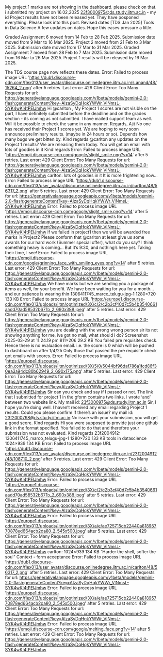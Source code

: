 My project 1 marks are not showing in the dashboard. please check on that. i submitted my project on 16.02,2025 23f3000975@ds.study.iitm.ac.in  - my id
Project results have not been released yet. They have posponed everything. Please look into this post. Revised dates [TDS Jan 2025] Tools in Data Science A few updates on dates. Hope this eases pressure a little. 

Graded Assignment 6 moved from 14 Feb to 28 Feb 2025. Submission date moved from 9 Mar to 16 Mar 2025.
Project 2 moved from 21 Feb to 3 Mar 2025. Submission date moved from 17 Mar to 31 Mar 2025.
Graded Assignment 7 moved from 28 Feb to 7 Mar 2025. Submission date moved from 16 Mar to 26 Mar 2025.
Project 1 results will be released by 16 Mar 2025.

The TDS course page now reflects these dates.
Error: Failed to process image URL 'https://dub1.discourse-cdn.com/flex013/user_avatar/discourse.onlinedegree.iitm.ac.in/s.anand/48/15264_2.png' after 5 retries. Last error: 429 Client Error: Too Many Requests for url: https://generativelanguage.googleapis.com/v1beta/models/gemini-2.0-flash:generateContent?key=AIzaSyDqHqkYWWr_VlNmsL-SYK4wKl4tPElJmhw
Hi @carlton , My Project 1 scores are not visible on the part, I have definitely submitted before the deadline and on the grades section - its coming as not submitted. I have mailed support team as well. Will it be possible to check the same in any manner. Regards, Ajit
No one has received their Project 1 scores yet. We are hoping to very soon announce preliminary results. (maybe in 24 hours or so). Depends how many bugs we get bitten by. Kind regards
@carlton any updates on the Project 1 results?
We are releasing them today. You will get an email with lots of goodies in it Kind regards
Error: Failed to process image URL 'https://emoji.discourse-cdn.com/google/slight_smile.png?v=14' after 5 retries. Last error: 429 Client Error: Too Many Requests for url: https://generativelanguage.googleapis.com/v1beta/models/gemini-2.0-flash:generateContent?key=AIzaSyDqHqkYWWr_VlNmsL-SYK4wKl4tPElJmhw
carlton: lots of goodies in it It is more frightening now…
Error: Failed to process image URL 'https://dub1.discourse-cdn.com/flex013/user_avatar/discourse.onlinedegree.iitm.ac.in/carlton/48/56317_2.png' after 5 retries. Last error: 429 Client Error: Too Many Requests for url: https://generativelanguage.googleapis.com/v1beta/models/gemini-2.0-flash:generateContent?key=AIzaSyDqHqkYWWr_VlNmsL-SYK4wKl4tPElJmhw
Error: Failed to process image URL 'https://emoji.discourse-cdn.com/google/slight_smile.png?v=14' after 5 retries. Last error: 429 Client Error: Too Many Requests for url: https://generativelanguage.googleapis.com/v1beta/models/gemini-2.0-flash:generateContent?key=AIzaSyDqHqkYWWr_VlNmsL-SYK4wKl4tPElJmhw
If we failed in project1 then we will be awarded free marks in Project2 Please conform that @carlton at least give us some awards for our hard work (Summer special offer), what do you say?
I think something heavy is coming… But it’s 9:30, and nothing’s here yet. Taking their time, I see!
Error: Failed to process image URL 'https://emoji.discourse-cdn.com/google/grinning_face_with_smiling_eyes.png?v=14' after 5 retries. Last error: 429 Client Error: Too Many Requests for url: https://generativelanguage.googleapis.com/v1beta/models/gemini-2.0-flash:generateContent?key=AIzaSyDqHqkYWWr_VlNmsL-SYK4wKl4tPElJmhw
We have marks but we are sending you a package of items as well, for your benefit.
We have been waiting for you for a month… and our patience is wearing thin 1306411745_marco_telugu-jpg-1 1280×720 133 KB
Error: Failed to process image URL 'https://europe1.discourse-cdn.com/flex013/uploads/iitm/optimized/3X/c/2/c2b3cf40d7c5b4b3540661aadd70ad58532b671b_2_690x388.jpeg' after 5 retries. Last error: 429 Client Error: Too Many Requests for url: https://generativelanguage.googleapis.com/v1beta/models/gemini-2.0-flash:generateContent?key=AIzaSyDqHqkYWWr_VlNmsL-SYK4wKl4tPElJmhw
you are dealing with the wrong wrong person
sir its not showing anything for me, ive got no mail, what should i do?
Screenshot 2025-03-29 at 11.24.19 pm 811×206 29.2 KB You failed pre requisites check. Hence there is no evaluation email. i.e. the score is 0 which will be pushed to dashboard on after 1/4/25 Only those that passed the pre requisite check got emails with scores.
Error: Failed to process image URL 'https://europe1.discourse-cdn.com/flex013/uploads/iitm/optimized/3X/5/0/5044bf96daf786a1fcd86f30ea3a94dc80b62949_2_690x175.png' after 5 retries. Last error: 429 Client Error: Too Many Requests for url: https://generativelanguage.googleapis.com/v1beta/models/gemini-2.0-flash:generateContent?key=AIzaSyDqHqkYWWr_VlNmsL-SYK4wKl4tPElJmhw
Sir can you check and say if I passed or not. The link that I submitted for project 1 in the gform contains two links. I wrote ‘and’ between two website link. My mail id: 23f3000975@ds.study.iitm.ac.in
Sir, I hope you’re doing well. I haven’t received any email regarding Project 1 results. Could you please confirm if there’s an issue? my mail id: 23f2000798@ds.study.iitm.ac.in
No issue with your submission, you will get a good score. Kind regards
Hi you were supposed to provide just one github link in the format specified. You failed to do that and therefore your submission was not evaluated. Kind regards
23f2004912: 1306411745_marco_telugu-jpg-1 1280×720 133 KB tools in datascience 1024×939 134 KB
Error: Failed to process image URL 'https://dub1.discourse-cdn.com/flex013/user_avatar/discourse.onlinedegree.iitm.ac.in/23f2004912/48/108710_2.png' after 5 retries. Last error: 429 Client Error: Too Many Requests for url: https://generativelanguage.googleapis.com/v1beta/models/gemini-2.0-flash:generateContent?key=AIzaSyDqHqkYWWr_VlNmsL-SYK4wKl4tPElJmhw
Error: Failed to process image URL 'https://europe1.discourse-cdn.com/flex013/uploads/iitm/optimized/3X/c/2/c2b3cf40d7c5b4b3540661aadd70ad58532b671b_2_690x388.jpeg' after 5 retries. Last error: 429 Client Error: Too Many Requests for url: https://generativelanguage.googleapis.com/v1beta/models/gemini-2.0-flash:generateContent?key=AIzaSyDqHqkYWWr_VlNmsL-SYK4wKl4tPElJmhw
Error: Failed to process image URL 'https://europe1.discourse-cdn.com/flex013/uploads/iitm/optimized/3X/a/e/ae725715cb22440a81895770878ed664acb2da80_2_545x500.jpeg' after 5 retries. Last error: 429 Client Error: Too Many Requests for url: https://generativelanguage.googleapis.com/v1beta/models/gemini-2.0-flash:generateContent?key=AIzaSyDqHqkYWWr_VlNmsL-SYK4wKl4tPElJmhw
carlton: 1024×939 134 KB “Harder the shell, softer the soul” Context - form acceptance
Error: Failed to process image URL 'https://dub1.discourse-cdn.com/flex013/user_avatar/discourse.onlinedegree.iitm.ac.in/carlton/48/56317_2.png' after 5 retries. Last error: 429 Client Error: Too Many Requests for url: https://generativelanguage.googleapis.com/v1beta/models/gemini-2.0-flash:generateContent?key=AIzaSyDqHqkYWWr_VlNmsL-SYK4wKl4tPElJmhw
Error: Failed to process image URL 'https://europe1.discourse-cdn.com/flex013/uploads/iitm/optimized/3X/a/e/ae725715cb22440a81895770878ed664acb2da80_2_545x500.jpeg' after 5 retries. Last error: 429 Client Error: Too Many Requests for url: https://generativelanguage.googleapis.com/v1beta/models/gemini-2.0-flash:generateContent?key=AIzaSyDqHqkYWWr_VlNmsL-SYK4wKl4tPElJmhw
Error: Failed to process image URL 'https://emoji.discourse-cdn.com/google/melting_face.png?v=14' after 5 retries. Last error: 429 Client Error: Too Many Requests for url: https://generativelanguage.googleapis.com/v1beta/models/gemini-2.0-flash:generateContent?key=AIzaSyDqHqkYWWr_VlNmsL-SYK4wKl4tPElJmhw
